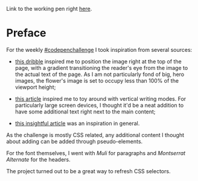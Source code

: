 Link to the working pen right [here](https://codepen.io/borntofrappe/full/oyeQYr/).

# Preface 

For the weekly [#codepenchallenge](https://codepen.io/challenges/2018/june/) I took inspiration from several sources:

- [this dribble](https://dribbble.com/shots/2973869-Stories) inspired me to position the image right at the top of the page, with a gradient transitioning the reader's eye from the image to the actual text of the page. As I am not particularly fond of big, hero images, the flower's image is set to occupy less than 100% of the viewport height;

- [this article](https://24ways.org/2016/css-writing-modes/) inspired me to toy around with vertical writing modes. For particularly large screen devices, I thought it'd be a neat addition to have some additional text right next to the main content;

- [this insightful article](https://css-tricks.com/your-brain-on-front-end-development/) was an inspiration in general.

As the challenge is mostly CSS related, any additional content I thought about adding can be added through pseudo-elements. 

For the font themselves, I went with _Muli_ for paragraphs and _Montserrat Alternate_ for the headers. 

The project turned out to be a great way to refresh CSS selectors.
